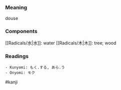 ### Meaning

douse

### Components

[[Radicals/水|水]]: water [[Radicals/木|木]]: tree; wood

### Readings

```
- Kunyomi: もく.する, あら.う
- Onyomi: モク
```

#kanji